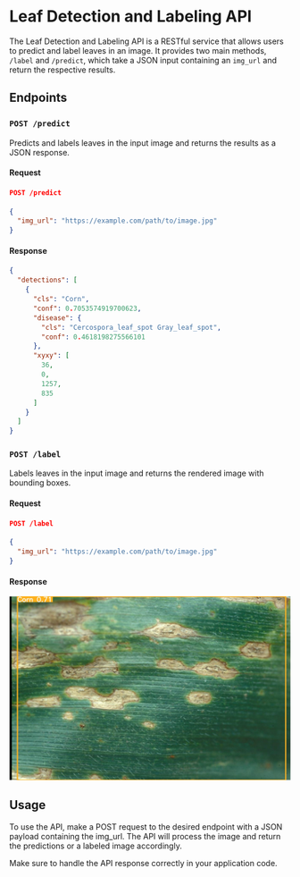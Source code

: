 # Leaf Detection and Labeling API

The Leaf Detection and Labeling API is a RESTful service that allows users to predict and label leaves in an image. It provides two main methods, `/label` and `/predict`, which take a JSON input containing an `img_url` and return the respective results.

## Endpoints

### `POST /predict`

Predicts and labels leaves in the input image and returns the results as a JSON response.

#### Request

```json
POST /predict

{
  "img_url": "https://example.com/path/to/image.jpg"
}
```

#### Response

```json
{
  "detections": [
    {
      "cls": "Corn",
      "conf": 0.7053574919700623,
      "disease": {
        "cls": "Cercospora_leaf_spot Gray_leaf_spot",
        "conf": 0.4618198275566101
      },
      "xyxy": [
        36,
        0,
        1257,
        835
      ]
    }
  ]
}
```

### `POST /label`
Labels leaves in the input image and returns the rendered image with bounding boxes.

#### Request

```json
POST /label

{
  "img_url": "https://example.com/path/to/image.jpg"
}
```

#### Response

![rendered image with bounding boxes](https://raw.githubusercontent.com/glucard/Leaves-dataset/dev/api/output.jpg)

## Usage
To use the API, make a POST request to the desired endpoint with a JSON payload containing the img_url. The API will process the image and return the predictions or a labeled image accordingly.

Make sure to handle the API response correctly in your application code.